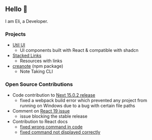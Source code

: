 ## Hello 👋
I am Eli, a Developer.

### Projects

- [Util UI](https://utilui.com/)
  - UI components built with React & compatible with shadcn
- [Stacked Links](https://stackedlinks.com/)
  - Resources with links
- [creanote](https://github.com/elitalpa/creanote) (npm package)
  - Note Taking CLI

### Open Source Contributions

- Code contribution to [Next 15.0.2 release](https://github.com/vercel/next.js/releases/tag/v15.0.2)
  - fixed a webpack build error which prevented any project from running on Windows due to a bug with certain file paths
- Comment on [React 19 issue](https://github.com/facebook/react/issues/29898#issuecomment-2494980573)
  - issue blocking the stable release
- Contribution to React docs
  - [fixed wrong command in code](https://github.com/reactjs/react.dev/pull/7615)
  - [fixed command not displayed correctly](https://github.com/reactjs/react.dev/pull/7624)

<!--
**elitalpa/elitalpa** is a ✨ _special_ ✨ repository because its `README.md` (this file) appears on your GitHub profile.

Here are some ideas to get you started:

- 🔭 I’m currently working on ...
- 🌱 I’m currently learning ...
- 👯 I’m looking to collaborate on ...
- 🤔 I’m looking for help with ...
- 💬 Ask me about ...
- 📫 How to reach me: ...
- 😄 Pronouns: ...
- ⚡ Fun fact: ...
-->
